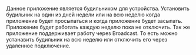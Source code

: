 Данное приложение является будильником для устройства.
Установить будильник на один из дней недели или на всю неделю когда приложение будет просыпаться и когда приложение будет засыпать.
Приложение будет работать каждую неделю пока не отключить.
Так же приложение поддерживает работу через Broadcast. То есть можно устанавить будильник на всю неделю или отключить его через удаленное подключение.

